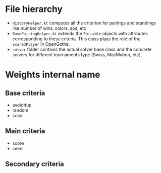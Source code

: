# File hierarchy
- `HistoryHelper.kt` computes all the criterion for pairings and standings like number of wins, colors, sos, etc
- `BasePairingHelper.kt` extends the `Pairable` objects with attributes corresponding to these criteria. This class plays the role of the `ScoredPlayer` in OpenGotha.
- `solver` folder contains the actual solver base class and the concrete solvers for different tournaments type (Swiss, MacMahon, etc).

# Weights internal name
## Base criteria
- avoiddup
- random
- color
## Main criteria
- score
- seed
## Secondary criteria